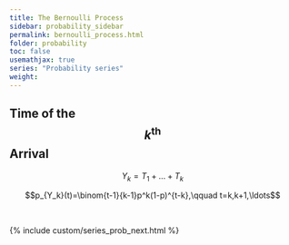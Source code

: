 ```yaml
---
title: The Bernoulli Process
sidebar: probability_sidebar
permalink: bernoulli_process.html
folder: probability
toc: false
usemathjax: true
series: "Probability series"
weight:
---
```


## Time of the $$k^\text{th}$$ Arrival

$$Y_k=T_1+\ldots+T_k$$

$$p_{Y_k}(t)=\binom{t-1}{k-1}p^k(1-p)^{t-k},\qquad t=k,k+1,\ldots$$

<br>

{% include custom/series_prob_next.html %}
